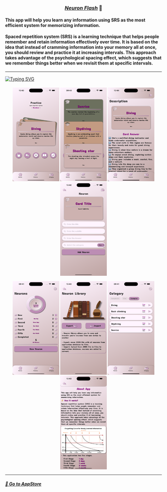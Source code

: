 <!--- LOGO --->
***<h3 align="center"> <a href="https://github.com/karamanets" target="_blank"> Neuron Flash</a>***  📱


<!--- To upload a project : --->

#### This app will help you learn any information using SRS as the most efficient system for memorizing information.

#### Spaced repetition system (SRS) is a learning technique that helps people remember and retain information effectively over time. It is based on the idea that instead of cramming information into your memory all at once, you should review and practice it at increasing intervals. This approach takes advantage of the psychological spacing effect, which suggests that we remember things better when we revisit them at specific intervals.

___

 <!--- typing Screen --->  
[![Typing SVG](https://readme-typing-svg.demolab.com?font=Fira+Code&size=35&pause=1000&color=9356A0&width=435&lines=Screens)](https://git.io/typing-svg) 
  
 <h4 align="center">  
  
 <!--- Screens List --->  
<img src="https://github.com/karamanets/Neuron-Flash/blob/main/Screens/screen1.png" width="150" height="300">  <img src="https://github.com/karamanets/Neuron-Flash/blob/main/Screens/screen2.png" width="150" height="300">   <img src="https://github.com/karamanets/Neuron-Flash/blob/main/Screens/screen3.png" width="150" height="300">  <img src="https://github.com/karamanets/Neuron-Flash/blob/main/Screens/screen4.png" width="150" height="300"> 
 
 <img src="https://github.com/karamanets/Neuron-Flash/blob/main/Screens/screen5.png" width="150" height="300">  <img src="https://github.com/karamanets/Neuron-Flash/blob/main/Screens/screen6.png" width="150" height="300">   <img src="https://github.com/karamanets/Neuron-Flash/blob/main/Screens/screen7.png" width="150" height="300">  <img src="https://github.com/karamanets/Neuron-Flash/blob/main/Screens/screen8.png" width="150" height="300">

 ___

 <h5 align="lefth">

[🔗 Go to AppStore](https://apps.apple.com/ua/app/neuron-flash/id6470381263?l=en)
